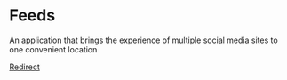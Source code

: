 # Feeds
An application that brings the experience of multiple social media sites to one convenient location

[Redirect](exp://192.168.0.178:19000)
